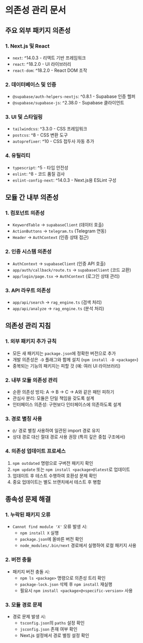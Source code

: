 # 의존성 관리 문서

## 주요 외부 패키지 의존성

### 1. Next.js 및 React
- `next`: ^14.0.3 - 리액트 기반 프레임워크
- `react`: ^18.2.0 - UI 라이브러리
- `react-dom`: ^18.2.0 - React DOM 조작

### 2. 데이터베이스 및 인증
- `@supabase/auth-helpers-nextjs`: ^0.8.1 - Supabase 인증 헬퍼
- `@supabase/supabase-js`: ^2.38.0 - Supabase 클라이언트

### 3. UI 및 스타일링
- `tailwindcss`: ^3.3.0 - CSS 프레임워크
- `postcss`: ^8 - CSS 변환 도구
- `autoprefixer`: ^10 - CSS 접두사 자동 추가

### 4. 유틸리티
- `typescript`: ^5 - 타입 안전성
- `eslint`: ^8 - 코드 품질 검사
- `eslint-config-next`: ^14.0.3 - Next.js용 ESLint 구성

## 모듈 간 내부 의존성

### 1. 컴포넌트 의존성
- `KeywordTable` → `supabaseClient` (데이터 호출)
- `ActionButtons` → `telegram.ts` (Telegram 연동)
- `Header` → `AuthContext` (인증 상태 접근)

### 2. 인증 시스템 의존성
- `AuthContext` → `supabaseClient` (인증 API 호출)
- `app/auth/callback/route.ts` → `supabaseClient` (코드 교환)
- `app/login/page.tsx` → `AuthContext` (로그인 상태 관리)

### 3. API 라우트 의존성
- `app/api/search` → `rag_engine.ts` (검색 처리)
- `app/api/analyze` → `rag_engine.ts` (분석 처리)

## 의존성 관리 지침

### 1. 외부 패키지 추가 규칙
- 모든 새 패키지는 `package.json`에 정확한 버전으로 추가
- 개발 의존성은 `-D` 플래그와 함께 설치 (`npm install -D <package>`)
- 중복되는 기능의 패키지는 피할 것 (예: 여러 UI 라이브러리)

### 2. 내부 모듈 의존성 관리
- 순환 의존성 방지: A → B → C → A와 같은 패턴 피하기
- 관심사 분리: 모듈은 단일 책임을 갖도록 설계
- 인터페이스 의존성: 구현보다 인터페이스에 의존하도록 설계

### 3. 경로 별칭 사용
- `@/` 경로 별칭 사용하여 일관된 import 경로 유지
- 상대 경로 대신 절대 경로 사용 권장 (특히 깊은 중첩 구조에서)

### 4. 의존성 업데이트 프로세스
1. `npm outdated` 명령으로 구버전 패키지 확인
2. `npm update` 또는 `npm install <package>@latest`로 업데이트
3. 업데이트 후 테스트 수행하여 호환성 문제 확인
4. 중요 업데이트는 별도 브랜치에서 테스트 후 병합

## 종속성 문제 해결

### 1. 누락된 패키지 오류
- `Cannot find module 'X'` 오류 발생 시:
  - `npm install X` 실행
  - `package.json`에 올바른 버전 확인
  - `node_modules/.bin/next` 경로에서 실행하여 로컬 패키지 사용

### 2. 버전 충돌
- 패키지 버전 충돌 시:
  - `npm ls <package>` 명령으로 의존성 트리 확인
  - `package-lock.json` 삭제 후 `npm install` 재실행
  - 필요시 `npm install <package>@<specific-version>` 사용

### 3. 모듈 경로 문제
- 경로 문제 발생 시:
  - `tsconfig.json`의 `paths` 설정 확인
  - `jsconfig.json` 존재 여부 확인
  - Next.js 설정에서 경로 별칭 설정 확인 
